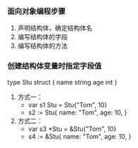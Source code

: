 ### 面向对象编程步骤
1. 声明结构体，确定结构体名
2. 编写结构体的字段
3. 编写结构体的方法

### 创建结构体变量时指定字段值
type Stu struct {
    name string
    age int
}
1. 方式一：
    - var s1 Stu = Stu{"Tom", 10}
    - s2 := Stu{
        name: "Tom", 
        age: 10,
        }
2. 方式二：
    - var s3 *Stu = &Stu{"Tom", 10}
    - s4 := &Stu{
        name: "Tom",
        age: 10,
        }